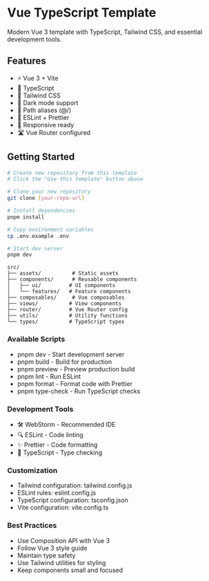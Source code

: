 # Vue TypeScript Template

Modern Vue 3 template with TypeScript, Tailwind CSS, and essential development tools.

## Features
- ⚡️ Vue 3 + Vite
- 🔷 TypeScript
- 🎨 Tailwind CSS
- 🌙 Dark mode support
- 📁 Path aliases (@/)
- 🧹 ESLint + Prettier
- 📱 Responsive ready
- 🛣️ Vue Router configured

## Getting Started

```bash
# Create new repository from this template
# Click the "Use this template" button above

# Clone your new repository
git clone [your-repo-url]

# Install dependencies
pnpm install

# Copy environment variables
cp .env.example .env

# Start dev server
pnpm dev
```
```tree
src/
├── assets/          # Static assets
├── components/      # Reusable components
│   ├── ui/         # UI components
│   └── features/   # Feature components
├── composables/     # Vue composables
├── views/          # View components
├── router/         # Vue Router config
├── utils/          # Utility functions
└── types/          # TypeScript types
```
### Available Scripts

- pnpm dev - Start development server
- pnpm build - Build for production
- pnpm preview - Preview production build
- pnpm lint - Run ESLint
- pnpm format - Format code with Prettier
- pnpm type-check - Run TypeScript checks

### Development Tools

- 🛠️ WebStorm - Recommended IDE
- 🔍 ESLint - Code linting
- ✨ Prettier - Code formatting
- 🎯 TypeScript - Type checking

### Customization

- Tailwind configuration: tailwind.config.js
- ESLint rules: eslint.config.js
- TypeScript configuration: tsconfig.json
- Vite configuration: vite.config.ts

### Best Practices

- Use Composition API with Vue 3
- Follow Vue 3 style guide
- Maintain type safety
- Use Tailwind utilities for styling
- Keep components small and focused
